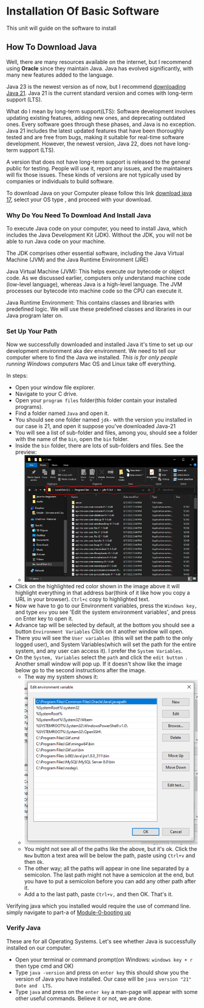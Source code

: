 # Installation Of Basic Software

This unit will guide on the software to install

## How To Download Java

Well, there are many resources available on the internet, but I recommend using **Oracle** since they maintain Java. Java has evolved significantly, with many new features added to the language.

Java 23 is the newest version as of now, but I recommend [downloading Java 21](https://www.oracle.com/java/technologies/downloads/#java21). Java 21 is the current standard version and comes with long-term support (LTS). 

What do I mean by long-term support(LTS):
Software development involves updating existing features, adding new ones, and deprecating outdated ones. Every software goes through these phases, and Java is no exception. Java 21 includes the latest updated features that have been thoroughly tested and are free from bugs, making it suitable for real-time software development. However, the newest version, Java 22, does not have long-term support (LTS).

A version that does not have long-term support is released to the general public for testing. People will use it, report any issues, and the maintainers will fix those issues. These kinds of versions are not typically used by companies or individuals to build software.

To download Java on your Computer please follow this link [download java 17](https://www.oracle.com/in/java/technologies/downloads/#jdk17-windows), select your OS type , and proceed with your download.

### Why Do You Need To Download And Install Java 

To execute Java code on your computer, you need to install Java, which includes the Java Development Kit (JDK). Without the JDK, you will not be able to run Java code on your machine.

The JDK comprises other essential software, including the Java Virtual Machine (JVM) and the Java Runtime Environment (JRE)

Java Virtual Machine (JVM): This helps execute our bytecode or object code. As we discussed earlier, computers only understand machine code (low-level language), whereas Java is a high-level language. The JVM processes our bytecode into machine code so the CPU can execute it.

Java Runtime Environment: This contains classes and libraries with predefined logic. We will use these predefined classes and libraries in our Java program later on.

### Set Up Your Path 

Now we successfully downloaded and installed Java it's time to set up our development environment aka dev environment. We need to tell our computer where to find the Java we installed. *This is for only people running Windows computers* Mac OS and Linux take off everything.

In steps: 

* Open your window file explorer.
* Navigate to your C drive.
* Open your `program files` folder(this folder contain your installed programs).
* Find a folder named `Java` and open it.
* You should see one folder named `jdk-` with the version you installed in our case is 21, and open it suppose you've downloaded Java-21
* You will see a list of sub-folder and files, among you, should see a folder with the name of the `bin`, open the `bin` folder.
* Inside the `bin` folder, there are lots of sub-folders and files. See the preview:
  * ![bin-folder](../../assets/bin-folder.PNG)
* Click on the highlighted red color shown in the image above it will highlight everything in that address bar(think of it like how you copy a URL in your browser). `Ctrl+c` copy to highlighted text.
* Now we have to go to our Environment variables, press the `Windows key,` and type `env` you see 'Edit the system environment variables', and press on Enter key to open it.
* Advance tap will be selected by default, at the bottom you should see a button `Environment Variables` Click on it another window will open.
* There you will see the `User variables `(this will set the path to the only logged user), and System Variables(which will set the path for the entire system, and any user can access it). I prefer the `System Variables`.
* On the `System, Variables` select the `path` and click the `edit button `. Another small window will pop up. If it doesn't show like the image below go to the second instructions after the image.
  * The way my system shows it: 
  * ![evn](a-installation-of-basic-softwares.assets/evn.PNG)
  * You might not see all of the paths like the above, but it's ok. Click the `New` button a text area will be below the path, paste using `Ctrl+v` and then `Ok`.
  * The other way; all the paths will appear in one line separated by a semicolon. The last path might not have a semicolon at the end, but you have to put a semicolon before you can add any other path after it.
  * Add a to the last path, paste `Ctrl+v,` and then OK. That's it.

Verifying java which you installed would require the use of command line. simply navigate to part-a of [Module-0-booting up]() 

### Verify Java 

These are for all Operating Systems. Let's see whether Java is successfully installed on our computer. 

* Open your terminal or command prompt(on Windows: `windows key + r` then type cmd and OK)
* Type `java -version` and press on `enter key` this should show you the version of Java you have installed. Our case will be `java version "21" Date and  LTS`.
* Type `java` and press on the `enter key` a man-page will appear with some other useful commands. Believe it or not, we are done.

